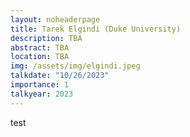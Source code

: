 ```yaml
---
layout: noheaderpage
title: Tarek Elgindi (Duke University)
description: TBA
abstract: TBA
location: TBA
img: /assets/img/elgindi.jpeg
talkdate: "10/26/2023"
importance: 1
talkyear: 2023
---
```

test

